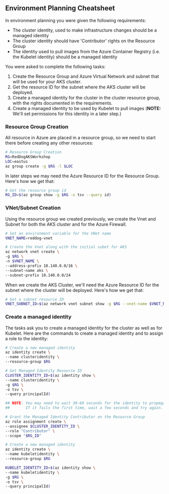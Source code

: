 ## Environment Planning Cheatsheet

In environment planning you were given the following requirements:

* The cluster identity, used to make infrastructure changes should be a managed identity
* The cluster identity should have 'Contributor' rights on the Resource Group
* The identity used to pull images from the Azure Container Registry (i.e. the Kubelet identity) should be a managed identity

You were asked to complete the following tasks:

1. Create the Resource Group and Azure Virtual Network and subnet that will be used for your AKS cluster. 
2. Get the resource ID for the subnet where the AKS cluster will be deployed.
3. Create a managed identity for the cluster in the cluster resource group, with the rights documented in the requirements.
4. Create a managed identity to be used by Kubelet to pull images (**NOTE:** We'll set permissions for this identity in a later step.)


### Resource Group Creation

All resource in Azure are placed in a resource group, so we need to start there before creating any other resources:

```bash
# Resource Group Creation
RG=RedDogAKSWorkshop
LOC=eastus
az group create -g $RG -l $LOC
```

In later steps we may need the Azure Resource ID for the Resource Group. Here's how we get that:

```bash
# Get the resource group id
RG_ID=$(az group show -g $RG -o tsv --query id)
```


### VNet/Subnet Creation

Using the resource group we created previously, we create the Vnet and Subnet for both the AKS cluster and for the Azure Firewall.

```bash
# Set an environment variable for the VNet name
VNET_NAME=reddog-vnet

# Create the Vnet along with the initial subet for AKS
az network vnet create \
-g $RG \
-n $VNET_NAME \
--address-prefix 10.140.0.0/16 \
--subnet-name aks \
--subnet-prefix 10.140.0.0/24
```

When we create the AKS Cluster, we'll need the Azure Resource ID for the subnet where the cluster will be deployed. Here's how we get that:

```bash
# Get a subnet resource ID
VNET_SUBNET_ID=$(az network vnet subnet show -g $RG --vnet-name $VNET_NAME -n aks -o tsv --query id)
```

### Create a managed identity

The tasks ask you to create a managed identity for the cluster as well as for Kubelet. Here are the commands to create a managed identity and to assign a role to the identity:

```bash
# Create a new managed identity
az identity create \
--name clusteridentity \
--resource-group $RG

# Get Managed Identity Resource ID
CLUSTER_IDENTITY_ID=$(az identity show \
--name clusteridentity \
-g $RG \
-o tsv \
--query principalId)

## NOTE: You may need to wait 30-60 seconds for the identity to propegate before running the next command.
##       If it fails the first time, wait a few seconds and try again.

# Grant the Managed Identity Contributor on the Resource Group
az role assignment create \
--assignee $CLUSTER_IDENTITY_ID \
--role "Contributor" \
--scope "$RG_ID"

# Create a new managed identity
az identity create \
--name kubeletidentity \
--resource-group $RG

KUBELET_IDENTITY_ID=$(az identity show \
--name kubeletidentity \
-g $RG \
-o tsv \
--query principalId)
```

